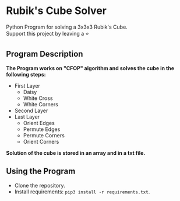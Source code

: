 # Rubik's Cube Solver

Python Program for solving a 3x3x3 Rubik's Cube.
</br>
Support this project by leaving a :star:

## Program Description

**The Program works on "CFOP" algorithm and solves the cube in the following steps:**
 - First Layer
   - Daisy
   - White Cross
   - White Corners
 - Second Layer
 - Last Layer
   - Orient Edges
   - Permute Edges
   - Permute Corners
   - Orient Corners

**Solution of the cube is stored in an array and in a txt file.**

## Using the Program

 - Clone the repository.
 - Install requirements: `pip3 install -r requirements.txt`.
